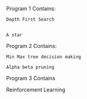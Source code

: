 
Program 1 Contains:

    Depth First Search
    
   
    A star
    
Program 2 Contains:

    Min Max tree decision making
    
    Alpha beta pruning
    
Program 3 Contains

Reinforcement Learning

